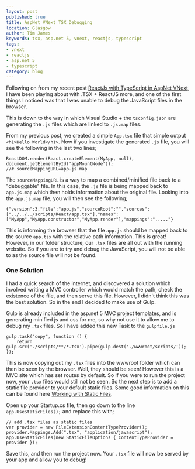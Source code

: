```yaml
---
layout: post
published: true
title: AspNet VNext TSX Debugging
location: Glasgow
author: Tim James
keywords: tsx, asp.net 5, vnext, reactjs, typescript
tags:
- vnext
- reactjs
- asp.net 5
- typescript
category: blog
---
```


Following on from my recent post [ReactJs with TypeScript in AspNet VNext](/2015/12/02/reactjs-with-typescript-in-aspnet-vnext/), I have been playing about with .TSX + ReactJS more, and one of the first things I noticed was that I was unable to debug the JavaScript files in the browser.

This is down to the way in which Visual Studio + the `tsconfig.json` are generating the `.js` files which are linked to `.js.map` files.

From my previous post, we created a simple `App.tsx` file that simple output `<h1>Hello World</h1>`. Now if you investigate the generated `.js` file, you will see the following in the last two lines;

    ReactDOM.render(React.createElement(MyApp, null), document.getElementById('appMountNode'));
    //# sourceMappingURL=app.js.map

<!--excerpt-->

The `sourceMappingURL` is a way to map a combined/minified file back to a "debuggable" file. In this case, the `.js` file is being mapped back to `app.js.map` which then holds information about the original file. Looking into the `app.js.map` file, you will then see the following;

    {"version":3,"file":"app.js","sourceRoot":"","sources":["../../../scripts/React/app.tsx"],"names":["MyApp","MyApp.constructor","MyApp.render"],"mappings":"....."}

This is informing the browser that the file `app.js` should be mapped back to the source `app.tsx` with the relative path information. This is great! However, in our folder structure, our `.tsx` files are all out with the running website.
So if you are to try and debug the JavaScript, you will not be able to as the source file will not be found.

### One Solution

I had a quick search of the internet, and discovered a solution which involved writing a MVC controller which would match the path, check the existence of the file, and then serve this file. However, I didn't think this was the best solution. So in the end I decided to make use of Gulp.

Gulp is already included in the asp.net 5 MVC project templates, and is generating minified js and css for me, so why not use it to allow me to debug my `.tsx` files. So I have added this new Task to the `gulpfile.js`

    gulp.task("copy", function () {    
        return gulp.src('./scripts/**/*.tsx').pipe(gulp.dest('./wwwroot/scripts/'));
    });

This is now copying out my `.tsx` files into the wwwroot folder which can then be seen by the browser. Well, they should be seen! However this is a MVC site which has set routes by default. So if you were to run the project now, your `.tsx` files would still not be seen. 
So the next step is to add a static file provider to your default static files. Some good information on this can be found here [Working with Static Files](http://docs.asp.net/en/latest/fundamentals/static-files.html).

Open up your Startup.cs file, then go down to the line `app.UseStaticFiles();` and replace this with;

    // add .tsx files as static files       
    var provider = new FileExtensionContentTypeProvider();
    provider.Mappings.Add(".tsx", "application/javascript");
    app.UseStaticFiles(new StaticFileOptions { ContentTypeProvider = provider });

Save this, and then run the project now. Your `.tsx` file will now be served by your app and allow you to debug!






